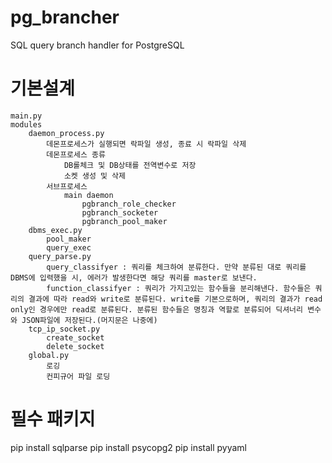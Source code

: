 # pg_brancher
SQL query branch handler for PostgreSQL

# 기본설계
```
main.py
modules
    daemon_process.py
        데몬프로세스가 실행되면 락파일 생성, 종료 시 락파일 삭제
        데몬프로세스 종류
            DB롤체크 및 DB상태를 전역변수로 저장
            소켓 생성 및 삭제
        서브프로세스
            main daemon
                pgbranch_role_checker
                pgbranch_socketer
                pgbranch_pool_maker
    dbms_exec.py
        pool_maker
        query_exec
    query_parse.py
        query_classifyer : 쿼리를 체크하여 분류한다. 만약 분류된 대로 쿼리를 DBMS에 입력했을 시, 에러가 발생한다면 해당 쿼리를 master로 보낸다.
        function_classifyer : 쿼리가 가지고있는 함수들을 분리해낸다. 함수들은 쿼리의 결과에 따라 read와 write로 분류된다. write를 기본으로하며, 쿼리의 결과가 read only인 경우에만 read로 분류된다. 분류된 함수들은 명칭과 역할로 분류되어 딕셔너리 변수와 JSON파일에 저장된다.(머지문은 나중에)
    tcp_ip_socket.py
        create_socket
        delete_socket
    global.py
        로깅
        컨피규어 파일 로딩
```

# 필수 패키지
pip install sqlparse
pip install psycopg2
pip install pyyaml
